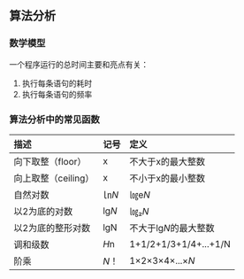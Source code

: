 ## 算法分析

### 数学模型 ###

一个程序运行的总时间主要和亮点有关：

1. 执行每条语句的耗时
2. 执行每条语句的频率

### 算法分析中的常见函数 ###

描述|记号|定义
:---|:---|:---
向下取整（floor）| x |不大于x的最大整数
向上取整（ceiling）| x |不小于x的最小整数
自然对数|㏑*N*|㏒e*N*
以2为底的对数|lg*N*|㏒₂*N*
以2为底的整形对数| lgN |不大于lg*N*的最大整数
调和级数|*H*n|1+1/2+1/3+1/4+...+1/N
阶乘|*N*！|1×2×3×4×...×*N*